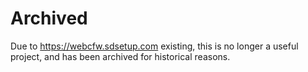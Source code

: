 # Archived

Due to https://webcfw.sdsetup.com existing, this is no longer a useful project, and has been archived for historical reasons.
